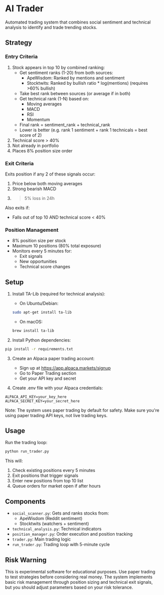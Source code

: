# AI Trader

Automated trading system that combines social sentiment and technical analysis to identify and trade trending stocks.

## Strategy

### Entry Criteria
1. Stock appears in top 10 by combined ranking:
   - Get sentiment ranks (1-20) from both sources:
     * ApeWisdom: Ranked by mentions and sentiment
     * Stocktwits: Ranked by bullish ratio * log(mentions)  (requires >60% bullish)
   - Take best rank between sources (or average if in both)
   - Get technical rank (1-N) based on:
     * Moving averages
     * MACD
     * RSI
     * Momentum
   - Final rank = sentiment_rank + technical_rank
   - Lower is better (e.g. rank 1 sentiment + rank 1 technicals = best score of 2)
2. Technical score > 40%
3. Not already in portfolio
4. Places 8% position size order

### Exit Criteria
Exits position if any 2 of these signals occur:
1. Price below both moving averages
2. Strong bearish MACD
3. >5% loss in 24h

Also exits if:
- Falls out of top 10 AND technical score < 40%

### Position Management
- 8% position size per stock
- Maximum 10 positions (80% total exposure)
- Monitors every 5 minutes for:
  * Exit signals
  * New opportunities
  * Technical score changes

## Setup

1. Install TA-Lib (required for technical analysis):
   - On Ubuntu/Debian:
   ```bash
   sudo apt-get install ta-lib
   ```
   - On macOS:
   ```bash
   brew install ta-lib
   ```

2. Install Python dependencies:
```bash
pip install -r requirements.txt
```

3. Create an Alpaca paper trading account:
   - Sign up at https://app.alpaca.markets/signup
   - Go to Paper Trading section
   - Get your API key and secret

4. Create .env file with your Alpaca credentials:
```
ALPACA_API_KEY=your_key_here
ALPACA_SECRET_KEY=your_secret_here
```

Note: The system uses paper trading by default for safety. Make sure you're using paper trading API keys, not live trading keys.

## Usage

Run the trading loop:
```bash
python run_trader.py
```

This will:
1. Check existing positions every 5 minutes
2. Exit positions that trigger signals
3. Enter new positions from top 10 list
4. Queue orders for market open if after hours

## Components

- `social_scanner.py`: Gets and ranks stocks from:
  * ApeWisdom (Reddit sentiment)
  * Stocktwits (watchers + sentiment)
- `technical_analysis.py`: Technical indicators
- `position_manager.py`: Order execution and position tracking
- `trader.py`: Main trading logic
- `run_trader.py`: Trading loop with 5-minute cycle

## Risk Warning

This is experimental software for educational purposes. Use paper trading to test strategies before considering real money. The system implements basic risk management through position sizing and technical exit signals, but you should adjust parameters based on your risk tolerance.
